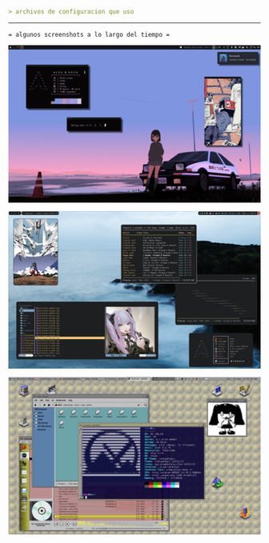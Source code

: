 ```markdown
> archivos de configuracion que uso
```

---

```typst
= algunos screenshots a lo largo del tiempo =
```

![image](./fetchs/2025-07-05.png)

![image](./fetchs/2024-11-29.png)

![image](./fetchs/2024-09-28.png)
